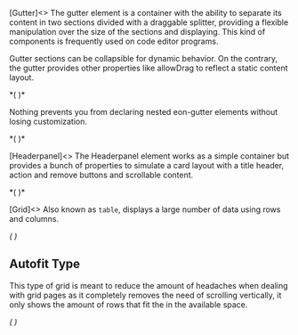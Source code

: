 [Gutter]<>
The gutter element is a container with the ability to separate its content in two sections divided with a draggable splitter, providing a flexible manipulation over the size of the sections and displaying. This kind of components is frequently used on code editor programs.

Gutter sections can be collapsible for dynamic behavior. On the contrary, the gutter provides other properties like allowDrag to reflect a static content layout.

*(
<doc-playground label="Vertical gutter" format="true" html="true" js="true" css="true" selector="body">
  <template type="html">
    <doc-head>
      <script src='framework/doc-eon/eon/eon.js'></script>
      <script>
        eon.themeSchema = {
          claro: ["eon-gutter"]
        }
      </script>
      <script>
        eon.import([
          'framework/doc-eon/eon/ui/eon-gutter',
          'framework/doc-eon/custom/doc-playground/doc-showcase'
        ])
      </script>
      <style>
        body {
          display: flex;
          flex-wrap: wrap;
        }
        doc-showcase {
           width: 100%;
        }
        doc-showcase .doc-showcase-content {
          height: 250px;
          width: 100%;
        }
      </style>
  </doc-head>
  <doc-body>
    <doc-showcase>
      <eon-gutter type="horizontal" collapsible="true">
        <eon-section class="section">
          <div class="gutter-box blue"></div>
          <div class="gutter-box blue"></div>
          <div class="gutter-box blue"></div>
          <div class="gutter-box blue"></div>
        </eon-section>
        <eon-section>
          <div class="gutter-box orange"></div>
          <div class="gutter-box orange"></div>
          <div class="gutter-box orange"></div>
          <div class="gutter-box orange"></div>
        </eon-section>
      </eon-gutter>
    </doc-showcase>
  </doc-body>
  </template>
   <template type="css">
      .gutter-box {
          height: 50px;
          width: 50px;
          min-width: 50px;
          margin: 8px;
          background: #76bb72;
      }
      .blue {
        background-color: #7296bb !important;
      }

      .red {
        background-color: #b36a6a;
      }
  </template>
  <template type="footer">
    {"button":{"action":"changeTheme", "text":"theme", "icon":"bubble-chart"}}
  </template>
</doc-playground>
)*


Nothing prevents you from declaring nested eon-gutter elements without losing customization.


*(
<doc-playground label="Nested gutter" format="true" html="true" js="true" css="true" selector="body">
  <template type="html">
    <doc-head>
      <script src='framework/doc-eon/eon/eon.js'></script>
      <script>
        eon.themeSchema = {
          claro: ["eon-gutter"]
        }
      </script>
      <script>
        eon.import([
          'framework/doc-eon/eon/ui/eon-gutter',
          'framework/doc-eon/custom/doc-playground/doc-showcase'
        ])
      </script>
      <style>
        body {
          display: flex;
          flex-wrap: wrap;
        }
        doc-showcase {
           width: 100%;
        }
        doc-showcase .doc-showcase-content {
          height: 350px;
          width: 100%;
        }
        .doc-showcase-title {
            display: none;
        }
      </style>
  </doc-head>
  <doc-body>
    <doc-showcase>
    <eon-gutter type="vertical" collapsible="true">
        <eon-section>
          <eon-gutter collapsible="false">
            <eon-section class="section">
              <div class="gutter-box blue"></div>
              <div class="gutter-box blue"></div>
              <div class="gutter-box blue"></div>
              <div class="gutter-box blue"></div>
            </eon-section>
            <eon-section>
              <div class="gutter-box orange"></div>
              <div class="gutter-box orange"></div>
              <div class="gutter-box orange"></div>
              <div class="gutter-box orange"></div>
            </eon-section>
          </eon-gutter>
        </eon-section>
        <eon-section>
          <div class="gutter-box red"></div>
          <div class="gutter-box red"></div>
          <div class="gutter-box red"></div>
          <div class="gutter-box red"></div>
        </eon-section>
      </eon-gutter>
    </doc-showcase>
  </doc-body>
  </template>
   <template type="css">
      .gutter-box {
          height: 50px;
          width: 50px;
          min-width: 50px;
          margin: 8px;
          background: #76bb72;
      }
      .blue {
        background-color: #7296bb !important;
      }

      .orange {
        background-color: #bb9772;
      }
      .red {
        background-color: #b36a6a;
      }
  </template>
  <template type="footer">
    {"button":{"action":"changeTheme", "text":"theme", "icon":"bubble-chart"}}
  </template>
</doc-playground>
)*

[Headerpanel]<>
The Headerpanel element works as a simple container but provides a bunch of properties to simulate a card layout with a title header, action and remove buttons and scrollable content.

*(
<doc-playground label="Flexible behavior" format="true" html="true" js="true" css="true" selector="body">
  <template type="html">
    <doc-head>
      <script src='framework/doc-eon/eon/eon.js'></script>
      <script>
        eon.themeSchema = {
          claro: ["eon-headerpanel"]
        }
      </script>
      <script>
        eon.import([
          'framework/doc-eon/eon/ui/eon-headerpanel',
          'framework/doc-eon/custom/doc-playground/doc-showcase'
        ])
      </script>
      <style>
        body {
          display: flex;
          flex-wrap: wrap;
        }
      </style>
  </doc-head>
  <doc-body>
    <doc-showcase label="Growing header">
        <eon-headerpanel id="growing-headerpanel" default-style="false" header="grow" class="headerpanel" header-content="Custom" action-button="changeSquaresColor('growing-headerpanel')" close-button="none" close-button-class="d-black-close">
          <div class="headerpanel-square red"></div>
          <div class="headerpanel-square red"></div>
          <div class="headerpanel-square red"></div>
          <div class="headerpanel-square red"></div>
        </eon-headerpanel>
      </doc-showcase>
      <doc-showcase label="Simple panel">
        <eon-headerpanel class="headerpanel" default-style="false">
        </eon-headerpanel>
      </doc-showcase>
    </doc-showcase>
  </doc-body>
  </template>
   <template type="css">
      .red {
        background-color: #b36a6a;
      }
      .headerpanel {
        width: 200px;
        height: 200px;
        transition: all .2s;
      }
      .headerpanel-square {
        width: 100%;
        height: 100px;
        margin-top: 12px;
        transition: all .2s;
      }
  </template>
  <template type="js">
    var colors = ["", "#b78f47", "#2a9a9a", "#8c47b7", "#795829", "#b1616f", "#2b4b94"];

    function changeSquaresColor(id) {
      var squares = document.querySelector("#" + id).querySelectorAll(".headerpanel-square");
      var color = Math.floor((Math.random() * 6) + 1);
      // Change squares color
      for (var index in squares) {
        squares[index].style.backgroundColor = colors[color];
      }
    }
  </template>
  <template type="footer">
    {"button":{"action":"changeTheme", "text":"theme", "icon":"bubble-chart"}}
  </template>
</doc-playground>
)*

[Grid]<>
Also known as `table`, displays a large number of data using rows and columns.

*(
<doc-playground label="Common Usage" html="true" js="true" css="true" selector="body">
    <template type="html">
        <head>
            <script src='framework/doc-eon/eon/eon.js'></script>
            <script>eon.import(['framework/doc-eon/eon/ui/eon-grid','framework/doc-eon/custom/doc-playground/doc-showcase']);</script>
        </head>
        <body>
            <doc-showcase label="Default">
                <eon-grid resizable="false" footer="true" entries-count="false" row-min-height="80" column-min-width="200"
                    columns="name, lastname, age, phone" headers="Name, Lastname, Age, Phone, DNI" style="height:340px" page-size="8" autofit="false">
                    <eon-grid-row>
                        <eon-grid-cell column="name">John</eon-grid-cell>
                        <eon-grid-cell column="lastname">Doe</eon-grid-cell>
                        <eon-grid-cell column="age">27</eon-grid-cell>
                        <eon-grid-cell column="phone">766565454</eon-grid-cell>
                    </eon-grid-row>
                    <eon-grid-row>
                        <eon-grid-cell column="name">Jill</eon-grid-cell>
                        <eon-grid-cell column="lastname">Smith</eon-grid-cell>
                        <eon-grid-cell column="phone">666676666</eon-grid-cell>
                    </eon-grid-row>
                    <eon-grid-row>
                        <eon-grid-cell column="name">Joseph</eon-grid-cell>
                        <eon-grid-cell column="lastname">Doe</eon-grid-cell>
                        <eon-grid-cell column="age">16</eon-grid-cell>
                        <eon-grid-cell column="phone">3345</eon-grid-cell>
                    </eon-grid-row>
                    <eon-grid-row>
                        <eon-grid-cell column="name">Charles</eon-grid-cell>
                        <eon-grid-cell column="lastname">Doe</eon-grid-cell>
                        <eon-grid-cell column="age">27</eon-grid-cell>
                        <eon-grid-cell column="phone">766565454</eon-grid-cell>
                    </eon-grid-row>
                    <eon-grid-row>
                        <eon-grid-cell column="name">Jaime</eon-grid-cell>
                        <eon-grid-cell column="lastname">Doe</eon-grid-cell>
                        <eon-grid-cell column="age">16</eon-grid-cell>
                        <eon-grid-cell column="phone">3345</eon-grid-cell>
                    </eon-grid-row>
                    <eon-grid-row>
                        <eon-grid-cell column="name">Johan</eon-grid-cell>
                        <eon-grid-cell column="lastname">Doe</eon-grid-cell>
                        <eon-grid-cell column="phone">666676666</eon-grid-cell>
                    </eon-grid-row>
                    <eon-grid-row>
                        <eon-grid-cell column="name">David</eon-grid-cell>
                        <eon-grid-cell column="lastname">Doe</eon-grid-cell>
                        <eon-grid-cell column="age">27</eon-grid-cell>
                        <eon-grid-cell column="phone">766565454</eon-grid-cell>
                    </eon-grid-row>
                    <eon-grid-row>
                        <eon-grid-cell column="name">Samuel</eon-grid-cell>
                        <eon-grid-cell column="lastname">Doe</eon-grid-cell>
                        <eon-grid-cell column="age">16</eon-grid-cell>
                        <eon-grid-cell column="phone">3345</eon-grid-cell>
                    </eon-grid-row>
                    <eon-grid-row>
                        <eon-grid-cell column="name">Vera</eon-grid-cell>
                        <eon-grid-cell column="lastname">Doe</eon-grid-cell>
                        <eon-grid-cell column="phone">666676666</eon-grid-cell>
                    </eon-grid-row>
                    <eon-grid-row>
                        <eon-grid-cell column="name">Janine</eon-grid-cell>
                        <eon-grid-cell column="lastname">Jackson</eon-grid-cell>
                        <eon-grid-cell column="age">27</eon-grid-cell>
                        <eon-grid-cell column="phone">766565454</eon-grid-cell>
                    </eon-grid-row>
                    </eon-grid>
            </doc-showcase>
            <doc-showcase label="Resizable">
                <eon-grid footer="true" entries-count="false" row-min-height="80" column-min-width="200"
                    columns="name, lastname, age, phone" headers="Name, Lastname, Age, Phone, DNI" style="height:340px" page-size="8" autofit="false">
                    <eon-grid-row>
                        <eon-grid-cell column="name">John</eon-grid-cell>
                        <eon-grid-cell column="lastname">Doe</eon-grid-cell>
                        <eon-grid-cell column="age">27</eon-grid-cell>
                        <eon-grid-cell column="phone">766565454</eon-grid-cell>
                    </eon-grid-row>
                    <eon-grid-row>
                        <eon-grid-cell column="name">Jill</eon-grid-cell>
                        <eon-grid-cell column="lastname">Smith</eon-grid-cell>
                        <eon-grid-cell column="phone">666676666</eon-grid-cell>
                    </eon-grid-row>
                    <eon-grid-row>
                        <eon-grid-cell column="name">Joseph</eon-grid-cell>
                        <eon-grid-cell column="lastname">Doe</eon-grid-cell>
                        <eon-grid-cell column="age">16</eon-grid-cell>
                        <eon-grid-cell column="phone">3345</eon-grid-cell>
                    </eon-grid-row>
                    <eon-grid-row>
                        <eon-grid-cell column="name">Charles</eon-grid-cell>
                        <eon-grid-cell column="lastname">Doe</eon-grid-cell>
                        <eon-grid-cell column="age">27</eon-grid-cell>
                        <eon-grid-cell column="phone">766565454</eon-grid-cell>
                    </eon-grid-row>
                    <eon-grid-row>
                        <eon-grid-cell column="name">Jaime</eon-grid-cell>
                        <eon-grid-cell column="lastname">Doe</eon-grid-cell>
                        <eon-grid-cell column="age">16</eon-grid-cell>
                        <eon-grid-cell column="phone">3345</eon-grid-cell>
                    </eon-grid-row>
                    <eon-grid-row>
                        <eon-grid-cell column="name">Johan</eon-grid-cell>
                        <eon-grid-cell column="lastname">Doe</eon-grid-cell>
                        <eon-grid-cell column="phone">666676666</eon-grid-cell>
                    </eon-grid-row>
                    <eon-grid-row>
                        <eon-grid-cell column="name">David</eon-grid-cell>
                        <eon-grid-cell column="lastname">Doe</eon-grid-cell>
                        <eon-grid-cell column="age">27</eon-grid-cell>
                        <eon-grid-cell column="phone">766565454</eon-grid-cell>
                    </eon-grid-row>
                    <eon-grid-row>
                        <eon-grid-cell column="name">Samuel</eon-grid-cell>
                        <eon-grid-cell column="lastname">Doe</eon-grid-cell>
                        <eon-grid-cell column="age">16</eon-grid-cell>
                        <eon-grid-cell column="phone">3345</eon-grid-cell>
                    </eon-grid-row>
                    <eon-grid-row>
                        <eon-grid-cell column="name">Vera</eon-grid-cell>
                        <eon-grid-cell column="lastname">Doe</eon-grid-cell>
                        <eon-grid-cell column="phone">666676666</eon-grid-cell>
                    </eon-grid-row>
                    <eon-grid-row>
                        <eon-grid-cell column="name">Janine</eon-grid-cell>
                        <eon-grid-cell column="lastname">Jackson</eon-grid-cell>
                        <eon-grid-cell column="age">27</eon-grid-cell>
                        <eon-grid-cell column="phone">766565454</eon-grid-cell>
                    </eon-grid-row>
                    </eon-grid>
            </doc-showcase>
        </body>
    </template>
    <template type="css">
        .doc-showcase-content{display:flex;}
        .doc-showcase-content eon-button{margin:0 5px;}
    </template>
</doc-playground>
)*

## Autofit Type

This type of grid is meant to reduce the amount of headaches when dealing with grid pages as it completely removes the need of scrolling vertically, it only shows the amount of rows that fit the in the available space.

*(
<doc-playground label="Autofit" html="true" js="true" css="true" selector="body">
    <template type="html">
        <head>
            <script src='framework/doc-eon/eon/eon.js'></script>
            <script>eon.import(['framework/doc-eon/eon/ui/eon-grid','framework/doc-eon/custom/doc-playground/doc-showcase']);</script>
        </head>
        <body>
            <doc-showcase label='Smaller Space'>
                <eon-grid resizable="false" footer="true" entries-count="false" row-min-height="80" column-min-width="200" autofit="true"
                    columns="name, lastname, age, phone" headers="Name, Lastname, Age, Phone, DNI" style="height:260px">
                    <eon-grid-row>
                        <eon-grid-cell column="name">John</eon-grid-cell>
                        <eon-grid-cell column="lastname">Doe</eon-grid-cell>
                        <eon-grid-cell column="age">27</eon-grid-cell>
                        <eon-grid-cell column="phone">766565454</eon-grid-cell>
                    </eon-grid-row>
                    <eon-grid-row>
                        <eon-grid-cell column="name">Jill</eon-grid-cell>
                        <eon-grid-cell column="lastname">Smith</eon-grid-cell>
                        <eon-grid-cell column="phone">666676666</eon-grid-cell>
                    </eon-grid-row>
                    <eon-grid-row>
                        <eon-grid-cell column="name">Joseph</eon-grid-cell>
                        <eon-grid-cell column="lastname">Doe</eon-grid-cell>
                        <eon-grid-cell column="age">16</eon-grid-cell>
                        <eon-grid-cell column="phone">3345</eon-grid-cell>
                    </eon-grid-row>
                    <eon-grid-row>
                        <eon-grid-cell column="name">Charles</eon-grid-cell>
                        <eon-grid-cell column="lastname">Doe</eon-grid-cell>
                        <eon-grid-cell column="age">27</eon-grid-cell>
                        <eon-grid-cell column="phone">766565454</eon-grid-cell>
                    </eon-grid-row>
                    <eon-grid-row>
                        <eon-grid-cell column="name">Jaime</eon-grid-cell>
                        <eon-grid-cell column="lastname">Doe</eon-grid-cell>
                        <eon-grid-cell column="age">16</eon-grid-cell>
                        <eon-grid-cell column="phone">3345</eon-grid-cell>
                    </eon-grid-row>
                    <eon-grid-row>
                        <eon-grid-cell column="name">Johan</eon-grid-cell>
                        <eon-grid-cell column="lastname">Doe</eon-grid-cell>
                        <eon-grid-cell column="phone">666676666</eon-grid-cell>
                    </eon-grid-row>
                    <eon-grid-row>
                        <eon-grid-cell column="name">David</eon-grid-cell>
                        <eon-grid-cell column="lastname">Doe</eon-grid-cell>
                        <eon-grid-cell column="age">27</eon-grid-cell>
                        <eon-grid-cell column="phone">766565454</eon-grid-cell>
                    </eon-grid-row>
                    <eon-grid-row>
                        <eon-grid-cell column="name">Samuel</eon-grid-cell>
                        <eon-grid-cell column="lastname">Doe</eon-grid-cell>
                        <eon-grid-cell column="age">16</eon-grid-cell>
                        <eon-grid-cell column="phone">3345</eon-grid-cell>
                    </eon-grid-row>
                    <eon-grid-row>
                        <eon-grid-cell column="name">Vera</eon-grid-cell>
                        <eon-grid-cell column="lastname">Doe</eon-grid-cell>
                        <eon-grid-cell column="phone">666676666</eon-grid-cell>
                    </eon-grid-row>
                    <eon-grid-row>
                        <eon-grid-cell column="name">Janine</eon-grid-cell>
                        <eon-grid-cell column="lastname">Jackson</eon-grid-cell>
                        <eon-grid-cell column="age">27</eon-grid-cell>
                        <eon-grid-cell column="phone">766565454</eon-grid-cell>
                    </eon-grid-row>
                    </eon-grid>
            </doc-showcase>
            <doc-showcase label='Larger Space'>
                <eon-grid resizable="false" footer="true" entries-count="false" row-min-height="80" column-min-width="200" autofit="true"
                    columns="name, lastname, age, phone" headers="Name, Lastname, Age, Phone, DNI" style="height:580px">
                    <eon-grid-row>
                        <eon-grid-cell column="name">John</eon-grid-cell>
                        <eon-grid-cell column="lastname">Doe</eon-grid-cell>
                        <eon-grid-cell column="age">27</eon-grid-cell>
                        <eon-grid-cell column="phone">766565454</eon-grid-cell>
                    </eon-grid-row>
                    <eon-grid-row>
                        <eon-grid-cell column="name">Jill</eon-grid-cell>
                        <eon-grid-cell column="lastname">Smith</eon-grid-cell>
                        <eon-grid-cell column="phone">666676666</eon-grid-cell>
                    </eon-grid-row>
                    <eon-grid-row>
                        <eon-grid-cell column="name">Joseph</eon-grid-cell>
                        <eon-grid-cell column="lastname">Doe</eon-grid-cell>
                        <eon-grid-cell column="age">16</eon-grid-cell>
                        <eon-grid-cell column="phone">3345</eon-grid-cell>
                    </eon-grid-row>
                    <eon-grid-row>
                        <eon-grid-cell column="name">Charles</eon-grid-cell>
                        <eon-grid-cell column="lastname">Doe</eon-grid-cell>
                        <eon-grid-cell column="age">27</eon-grid-cell>
                        <eon-grid-cell column="phone">766565454</eon-grid-cell>
                    </eon-grid-row>
                    <eon-grid-row>
                        <eon-grid-cell column="name">Jaime</eon-grid-cell>
                        <eon-grid-cell column="lastname">Doe</eon-grid-cell>
                        <eon-grid-cell column="age">16</eon-grid-cell>
                        <eon-grid-cell column="phone">3345</eon-grid-cell>
                    </eon-grid-row>
                    <eon-grid-row>
                        <eon-grid-cell column="name">Johan</eon-grid-cell>
                        <eon-grid-cell column="lastname">Doe</eon-grid-cell>
                        <eon-grid-cell column="phone">666676666</eon-grid-cell>
                    </eon-grid-row>
                    <eon-grid-row>
                        <eon-grid-cell column="name">David</eon-grid-cell>
                        <eon-grid-cell column="lastname">Doe</eon-grid-cell>
                        <eon-grid-cell column="age">27</eon-grid-cell>
                        <eon-grid-cell column="phone">766565454</eon-grid-cell>
                    </eon-grid-row>
                    <eon-grid-row>
                        <eon-grid-cell column="name">Samuel</eon-grid-cell>
                        <eon-grid-cell column="lastname">Doe</eon-grid-cell>
                        <eon-grid-cell column="age">16</eon-grid-cell>
                        <eon-grid-cell column="phone">3345</eon-grid-cell>
                    </eon-grid-row>
                    <eon-grid-row>
                        <eon-grid-cell column="name">Vera</eon-grid-cell>
                        <eon-grid-cell column="lastname">Doe</eon-grid-cell>
                        <eon-grid-cell column="phone">666676666</eon-grid-cell>
                    </eon-grid-row>
                    <eon-grid-row>
                        <eon-grid-cell column="name">Janine</eon-grid-cell>
                        <eon-grid-cell column="lastname">Jackson</eon-grid-cell>
                        <eon-grid-cell column="age">27</eon-grid-cell>
                        <eon-grid-cell column="phone">766565454</eon-grid-cell>
                    </eon-grid-row>
                    </eon-grid>
            </doc-showcase>
        </body>
    </template>
    <template type="css">
        .doc-showcase-content{display:flex;}
        .doc-showcase-content eon-button{margin:0 5px;}
    </template>
</doc-playground>
)*



